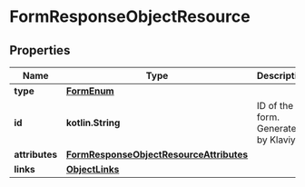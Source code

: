 
# FormResponseObjectResource

## Properties
| Name | Type | Description | Notes |
| ------------ | ------------- | ------------- | ------------- |
| **type** | [**FormEnum**](FormEnum.md) |  |  |
| **id** | **kotlin.String** | ID of the form. Generated by Klaviyo. |  |
| **attributes** | [**FormResponseObjectResourceAttributes**](FormResponseObjectResourceAttributes.md) |  |  |
| **links** | [**ObjectLinks**](ObjectLinks.md) |  |  |



